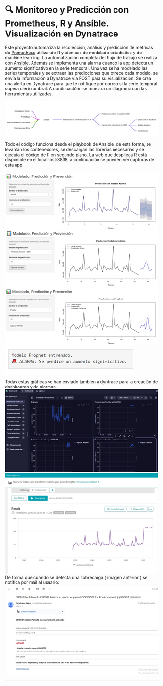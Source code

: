 # 🔍 Monitoreo y Predicción con Prometheus, R y Ansible. Visualización en Dynatrace 

Este proyecto automatiza la recolección, análisis y predicción de métricas de [Prometheus](https://prometheus.io/) utilizando R y técnicas de modelado estadístico y de machine learning. La automatización completa del flujo de trabajo se realiza con [Ansible](https://www.ansible.com/). Además se implementa una alarma cuando la app detecta un aumento significativo en la serie temporal. Una vez se ha modelado las series temporales y se extraen las predicciones que ofrece cada modelo, se envía la información a Dynatrace via POST para su visualización. Se crea una alerta en Dynatrace para que te notifique por correo si la serie temporal supera cierto umbral. A continuaciónn se muestra un diagrama con las herramientas utilizadas. 

![Predicción ARIMA](Captura.JPG)

Todo el código funciona desde el playbook de Ansible, de esta forma, se levantan los contenedores, se descargan las librerías necesarias y se ejecuta el código de R en segundo plano. La web que despliega R está disponible en el localhost:3838, a continuación se pueden ver capturas de esta app.

![Predicción ARIMA](arima.JPG)
![Predicción ARIMA](armonico.JPG)
![Predicción ARIMA](prophet.JPG)
![Predicción ARIMA](alarmas.JPG)

Todas estas gráficas se han enviado también a dyntrace para la creación de dashboards y de alarmas.
![Predicción ARIMA](Dashboards.JPG)
![Predicción ARIMA](sobrecarga.JPG)
De forma que cuando se detecta una sobrecarga ( imagen anterior ) se notifica por mail al usuario:
![Predicción ARIMA](notificacion.jpg)

---

